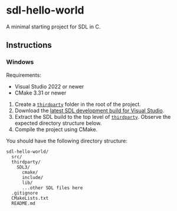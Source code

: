 # sdl-hello-world

A minimal starting project for SDL in C.

## Instructions

### Windows

Requirements:

- Visual Studio 2022 or newer
- CMake 3.31 or newer

1. Create a [`thirdparty`](./thirdparty) folder in the root of the project.
2. Download the [latest SDL development build for Visual Studio](https://github.com/libsdl-org/SDL/releases/latest).
3. Extract the SDL build to the top level of [`thirdparty`](./thirdparty). Observe the expected directory structure below.
4. Compile the project using CMake.

You should have the following directory structure:

```
sdl-hello-world/
  src/
  thirdparty/
    SDL3/
      cmake/
      include/
      lib/
      ...other SDL files here
  .gitignore
  CMakeLists.txt
  README.md
```
